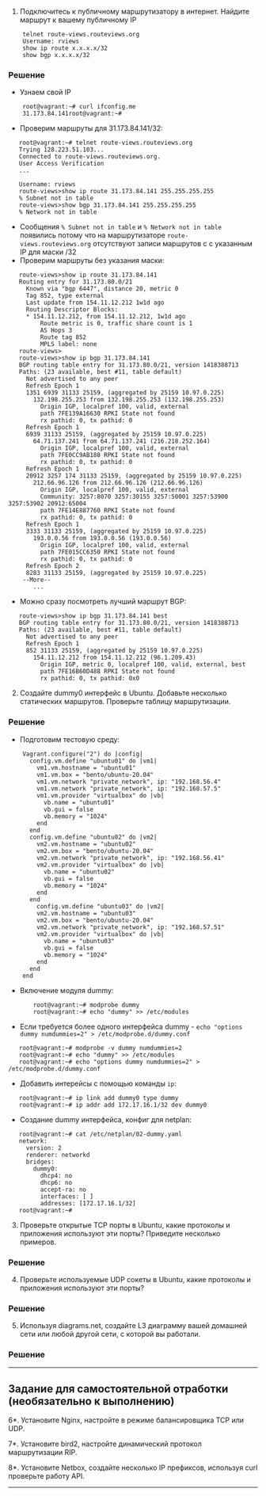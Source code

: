 1. Подключитесь к публичному маршрутизатору в интернет. Найдите маршрут к вашему публичному IP
```
    telnet route-views.routeviews.org
    Username: rviews
    show ip route x.x.x.x/32
    show bgp x.x.x.x/32
```
### Решение
* Узнаем свой IP
```
    root@vagrant:~# curl ifconfig.me
    31.173.84.141root@vagrant:~# 
```
* Проверим маршруты для 31.173.84.141/32:
```
   root@vagrant:~# telnet route-views.routeviews.org
   Trying 128.223.51.103...
   Connected to route-views.routeviews.org.
   User Access Verification
   ...
    
   Username: rviews
   route-views>show ip route 31.173.84.141 255.255.255.255
   % Subnet not in table
   route-views>show bgp 31.173.84.141 255.255.255.255
   % Network not in table
```
 * Сообщения `% Subnet not in table` и `% Network not in table` появились потому что на маршрутизаторе `route-views.routeviews.org` отсутствуют записи маршрутов  c с указанным IP для маски /32
 * Проверим маршруты без указания маски:
 ``` 
    route-views>show ip route 31.173.84.141                
    Routing entry for 31.173.80.0/21
      Known via "bgp 6447", distance 20, metric 0
      Tag 852, type external
      Last update from 154.11.12.212 1w1d ago
      Routing Descriptor Blocks:
      * 154.11.12.212, from 154.11.12.212, 1w1d ago
          Route metric is 0, traffic share count is 1
          AS Hops 3
          Route tag 852
          MPLS label: none
    route-views>
    route-views>show ip bgp 31.173.84.141  
    BGP routing table entry for 31.173.80.0/21, version 1418388713
    Paths: (23 available, best #11, table default)
      Not advertised to any peer
      Refresh Epoch 1
      1351 6939 31133 25159, (aggregated by 25159 10.97.0.225)
        132.198.255.253 from 132.198.255.253 (132.198.255.253)
          Origin IGP, localpref 100, valid, external
          path 7FE139A16630 RPKI State not found
          rx pathid: 0, tx pathid: 0
      Refresh Epoch 1
      6939 31133 25159, (aggregated by 25159 10.97.0.225)
        64.71.137.241 from 64.71.137.241 (216.218.252.164)
          Origin IGP, localpref 100, valid, external
          path 7FE0CC9AB188 RPKI State not found
          rx pathid: 0, tx pathid: 0
      Refresh Epoch 1
      20912 3257 174 31133 25159, (aggregated by 25159 10.97.0.225)
        212.66.96.126 from 212.66.96.126 (212.66.96.126)
          Origin IGP, localpref 100, valid, external
          Community: 3257:8070 3257:30155 3257:50001 3257:53900 3257:53902 20912:65004
          path 7FE14E887760 RPKI State not found
          rx pathid: 0, tx pathid: 0
      Refresh Epoch 1
      3333 31133 25159, (aggregated by 25159 10.97.0.225)
        193.0.0.56 from 193.0.0.56 (193.0.0.56)
          Origin IGP, localpref 100, valid, external
          path 7FE015CC6350 RPKI State not found
          rx pathid: 0, tx pathid: 0
      Refresh Epoch 2
      8283 31133 25159, (aggregated by 25159 10.97.0.225)
     --More-- 
        ...
 ```
 * Можно сразу посмотреть лучший маршрут BGP:
 ```
    route-views>show ip bgp 31.173.84.141 best
    BGP routing table entry for 31.173.80.0/21, version 1418388713
    Paths: (23 available, best #11, table default)
      Not advertised to any peer
      Refresh Epoch 1
      852 31133 25159, (aggregated by 25159 10.97.0.225)
        154.11.12.212 from 154.11.12.212 (96.1.209.43)
          Origin IGP, metric 0, localpref 100, valid, external, best
          path 7FE16B60D488 RPKI State not found
          rx pathid: 0, tx pathid: 0x0
 ```
2. Создайте dummy0 интерфейс в Ubuntu. Добавьте несколько статических маршрутов. Проверьте таблицу маршрутизации.
### Решение
* Подготовим тестовую среду:
```
    Vagrant.configure("2") do |config|
      config.vm.define "ubuntu01" do |vm1|
        vm1.vm.hostname = "ubuntu01"
        vm1.vm.box = "bento/ubuntu-20.04"
        vm1.vm.network "private_network", ip: "192.168.56.4"
        vm1.vm.network "private_network", ip: "192.168.57.5"
        vm1.vm.provider "virtualbox" do |vb|
          vb.name = "ubuntu01"
          vb.gui = false
          vb.memory = "1024"
        end
      end
      config.vm.define "ubuntu02" do |vm2|
        vm2.vm.hostname = "ubuntu02"
        vm2.vm.box = "bento/ubuntu-20.04"
        vm2.vm.network "private_network", ip: "192.168.56.41"
        vm2.vm.provider "virtualbox" do |vb|
          vb.name = "ubuntu02"
          vb.gui = false
          vb.memory = "1024"
        end
      end
        config.vm.define "ubuntu03" do |vm2|
        vm2.vm.hostname = "ubuntu03"
        vm2.vm.box = "bento/ubuntu-20.04"
        vm2.vm.network "private_network", ip: "192.168.57.51"    
        vm2.vm.provider "virtualbox" do |vb|
          vb.name = "ubuntu03"
          vb.gui = false
          vb.memory = "1024"
        end
      end
    end
```
* Включение модуля dummy:
```
       root@vagrant:~# modprobe dummy
       root@vagrant:~# echo "dummy" >> /etc/modules
```
* Если требуется более одного интерфейса dummy - `echo "options dummy numdummies=2" > /etc/modprobe.d/dummy.conf`
```
   root@vagrant:~# modprobe -v dummy numdummies=2
   root@vagrant:~# echo "dummy" >> /etc/modules
   root@vagrant:~# echo "options dummy numdummies=2" > /etc/modprobe.d/dummy.conf
```
* Добавить интерейсы с помощью команды `ip`:
```
   root@vagrant:~# ip link add dummy0 type dummy
   root@vagrant:~# ip addr add 172.17.16.1/32 dev dummy0
```
* Создание dummy интерфейса, конфиг для netplan:
```
   root@vagrant:~# cat /etc/netplan/02-dummy.yaml 
   network:
     version: 2
     renderer: networkd
     bridges:
       dummy0:
         dhcp4: no
         dhcp6: no
         accept-ra: no
         interfaces: [ ]
         addresses: [172.17.16.1/32]
   root@vagrant:~# 
```

3. Проверьте открытые TCP порты в Ubuntu, какие протоколы и приложения используют эти порты? Приведите несколько примеров.
### Решение

4. Проверьте используемые UDP сокеты в Ubuntu, какие протоколы и приложения используют эти порты?
### Решение

5. Используя diagrams.net, создайте L3 диаграмму вашей домашней сети или любой другой сети, с которой вы работали. 
### Решение

 ---
## Задание для самостоятельной отработки (необязательно к выполнению)

6*. Установите Nginx, настройте в режиме балансировщика TCP или UDP.

7*. Установите bird2, настройте динамический протокол маршрутизации RIP.

8*. Установите Netbox, создайте несколько IP префиксов, используя curl проверьте работу API.

 ---
